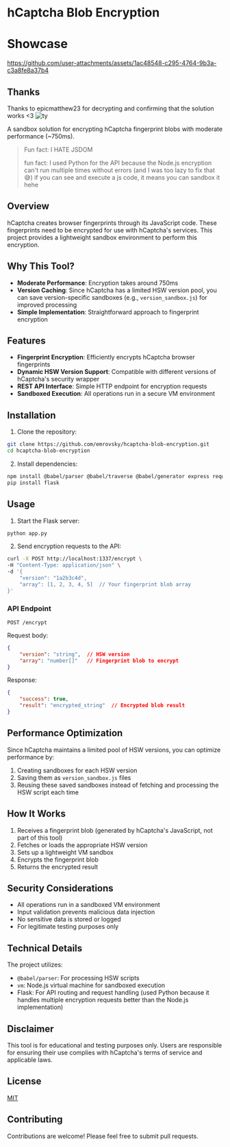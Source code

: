 # hCaptcha Blob Encryption



# Showcase

https://github.com/user-attachments/assets/1ac48548-c295-4764-9b3a-c3a8fe8a37b4

## Thanks

Thanks to epicmatthew23 for decrypting and confirming that the solution works <3
![ty](https://github.com/user-attachments/assets/174fab6c-13ab-4c6d-9cf6-0347ff1311c4)


A sandbox solution for encrypting hCaptcha fingerprint blobs with moderate performance (~750ms).

> Fun fact: I HATE JSDOM
> 
> fun fact: I used Python for the API because the Node.js encryption can't run multiple times without errors (and I was too lazy to fix that 😅)
> if you can see and execute a js code, it means you can sandbox it hehe

## Overview

hCaptcha creates browser fingerprints through its JavaScript code. These fingerprints need to be encrypted for use with hCaptcha's services. This project provides a lightweight sandbox environment to perform this encryption.



## Why This Tool?

- **Moderate Performance**: Encryption takes around 750ms
- **Version Caching**: Since hCaptcha has a limited HSW version pool, you can save version-specific sandboxes (e.g., `version_sandbox.js`) for improved processing
- **Simple Implementation**: Straightforward approach to fingerprint encryption

## Features

- **Fingerprint Encryption**: Efficiently encrypts hCaptcha browser fingerprints
- **Dynamic HSW Version Support**: Compatible with different versions of hCaptcha's security wrapper
- **REST API Interface**: Simple HTTP endpoint for encryption requests
- **Sandboxed Execution**: All operations run in a secure VM environment

## Installation

1. Clone the repository:
```bash
git clone https://github.com/emrovsky/hcaptcha-blob-encryption.git
cd hcaptcha-blob-encryption
```

2. Install dependencies:
```bash
npm install @babel/parser @babel/traverse @babel/generator express request
pip install flask
```

## Usage

1. Start the Flask server:
```bash
python app.py
```

2. Send encryption requests to the API:
```bash
curl -X POST http://localhost:1337/encrypt \
-H "Content-Type: application/json" \
-d '{
    "version": "1a2b3c4d",
    "array": [1, 2, 3, 4, 5]  // Your fingerprint blob array
}'
```

### API Endpoint

`POST /encrypt`

Request body:
```json
{
    "version": "string",  // HSW version
    "array": "number[]"   // Fingerprint blob to encrypt
}
```

Response:
```json
{
    "success": true,
    "result": "encrypted_string"  // Encrypted blob result
}
```

## Performance Optimization

Since hCaptcha maintains a limited pool of HSW versions, you can optimize performance by:
1. Creating sandboxes for each HSW version
2. Saving them as `version_sandbox.js` files
3. Reusing these saved sandboxes instead of fetching and processing the HSW script each time

## How It Works

1. Receives a fingerprint blob (generated by hCaptcha's JavaScript, not part of this tool)
2. Fetches or loads the appropriate HSW version
3. Sets up a lightweight VM sandbox
4. Encrypts the fingerprint blob
5. Returns the encrypted result

## Security Considerations

- All operations run in a sandboxed VM environment
- Input validation prevents malicious data injection
- No sensitive data is stored or logged
- For legitimate testing purposes only

## Technical Details

The project utilizes:
- `@babel/parser`: For processing HSW scripts
- `vm`: Node.js virtual machine for sandboxed execution
- Flask: For API routing and request handling (used Python because it handles multiple encryption requests better than the Node.js implementation)

## Disclaimer

This tool is for educational and testing purposes only. Users are responsible for ensuring their use complies with hCaptcha's terms of service and applicable laws.

## License

[MIT](https://choosealicense.com/licenses/mit/)

## Contributing

Contributions are welcome! Please feel free to submit pull requests.
